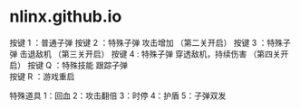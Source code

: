 # nlinx.github.io
按键 1 ：普通子弹
按键 2 ：特殊子弹 攻击增加            （第二关开启）
按键 3 ：特殊子弹 击退敌机            （第三关开启）
按键 4 : 特殊子弹 穿透敌机，持续伤害  （第四关开启）
按键 Q ：特殊技能 跟踪子弹            
按键 R ：游戏重启

特殊道具
1：回血
2：攻击翻倍
3：时停
4：护盾
5：子弹双发
